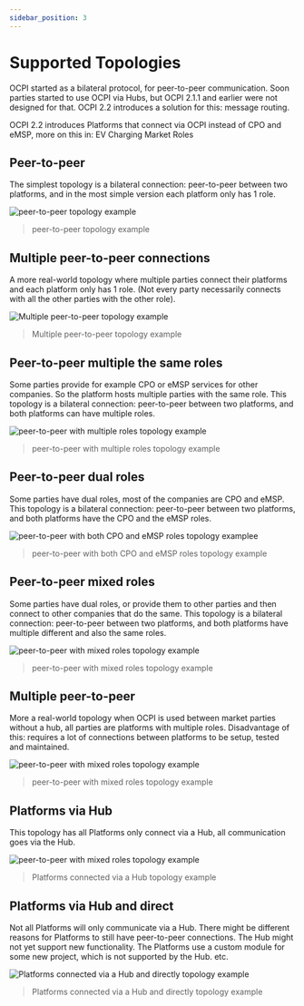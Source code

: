 ```yaml
---
sidebar_position: 3
---
```

# Supported Topologies

OCPI started as a bilateral protocol, for peer-to-peer communication. Soon parties started to use OCPI via Hubs, but
OCPI 2.1.1 and earlier were not designed for that. OCPI 2.2 introduces a solution for this: message routing.

OCPI 2.2 introduces Platforms that connect via OCPI instead of CPO and eMSP, more on this in: EV Charging Market Roles

## Peer-to-peer

The simplest topology is a bilateral connection: peer-to-peer between two platforms, and in the most simple version each
platform only has 1 role.

![peer-to-peer topology example](img/architecture_direct.svg)
>peer-to-peer topology example

## Multiple peer-to-peer connections

A more real-world topology where multiple parties connect their platforms and each platform only has 1 role. (Not every
party necessarily connects with all the other parties with the other role).

![Multiple peer-to-peer topology example](img/architecture_multiple_direct_modified.svg)
> Multiple peer-to-peer topology example

## Peer-to-peer multiple the same roles

Some parties provide for example CPO or eMSP services for other companies. So the platform hosts multiple parties with
the same role. This topology is a bilateral connection: peer-to-peer between two platforms, and both platforms can have
multiple roles.

![peer-to-peer with multiple roles topology example](img/architecture_platform_same_direct.svg)
> peer-to-peer with multiple roles topology example

## Peer-to-peer dual roles

Some parties have dual roles, most of the companies are CPO and eMSP. This topology is a bilateral connection:
peer-to-peer between two platforms, and both platforms have the CPO and the eMSP roles.

![peer-to-peer with both CPO and eMSP roles topology examplee](img/architecture_platform_dual_direct.svg)
> peer-to-peer with both CPO and eMSP roles topology example

## Peer-to-peer mixed roles

Some parties have dual roles, or provide them to other parties and then connect to other companies that do the same. This
topology is a bilateral connection: peer-to-peer between two platforms, and both platforms have multiple different and also the same
roles.

![peer-to-peer with mixed roles topology example](img/architecture_platform_mixed_direct.svg)
> peer-to-peer with mixed roles topology example

## Multiple peer-to-peer

More a real-world topology when OCPI is used between market parties without a hub, all parties are platforms with
multiple roles. Disadvantage of this: requires a lot of connections between platforms to be setup, tested and
maintained.

![peer-to-peer with mixed roles topology example](img/architecture_mutiple_platform_direct_modified.svg)
> peer-to-peer with mixed roles topology example

## Platforms via Hub

This topology has all Platforms only connect via a Hub, all communication goes via the Hub.

![peer-to-peer with mixed roles topology example](img/architecture_hub_simple_modified.svg)
> Platforms connected via a Hub topology example

## Platforms via Hub and direct

Not all Platforms will only communicate via a Hub. There might be different reasons for Platforms to still have
peer-to-peer connections. The Hub might not yet support new functionality. The Platforms use a custom module for some
new project, which is not supported by the Hub. etc.

![Platforms connected via a Hub and directly topology example](img/architecture_hub_and_direct_modified.svg)
> Platforms connected via a Hub and directly topology example
